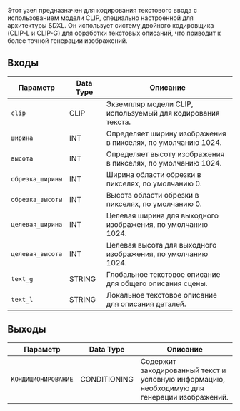 Этот узел предназначен для кодирования текстового ввода с использованием модели CLIP, специально настроенной для архитектуры SDXL. Он использует систему двойного кодировщика (CLIP-L и CLIP-G) для обработки текстовых описаний, что приводит к более точной генерации изображений.

## Входы

| Параметр | Data Type | Описание |
|----------|-----------|----------|
| `clip` | CLIP | Экземпляр модели CLIP, используемый для кодирования текста. |
| `ширина` | INT | Определяет ширину изображения в пикселях, по умолчанию 1024. |
| `высота` | INT | Определяет высоту изображения в пикселях, по умолчанию 1024. |
| `обрезка_ширины` | INT | Ширина области обрезки в пикселях, по умолчанию 0. |
| `обрезка_высоты` | INT | Высота области обрезки в пикселях, по умолчанию 0. |
| `целевая_ширина` | INT | Целевая ширина для выходного изображения, по умолчанию 1024. |
| `целевая_высота` | INT | Целевая высота для выходного изображения, по умолчанию 1024. |
| `text_g` | STRING | Глобальное текстовое описание для общего описания сцены. |
| `text_l` | STRING | Локальное текстовое описание для описания деталей. |

## Выходы

| Параметр | Data Type | Описание |
|----------|-----------|----------|
| `КОНДИЦИОНИРОВАНИЕ` | CONDITIONING | Содержит закодированный текст и условную информацию, необходимую для генерации изображений. |
